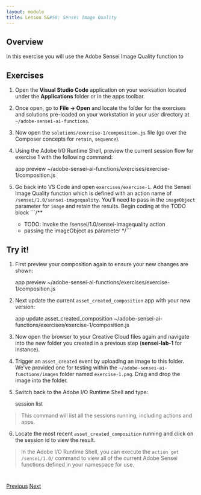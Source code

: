 ```yaml
---
layout: module
title: Lesson 5&#58; Sensei Image Quality
---
```


## Overview
In this exercise you will use the Adobe Sensei Image Quality function to 

## Exercises
1. Open the **Visual Studio Code** application on your worksation located under the **Applications** folder or in the apps toolbar.

2. Once open, go to **File -> Open** and locate the folder for the exercises and solutions pre-loaded on your workstation in your user directory at `~/adobe-sensei-ai-functions`.

3. Now open the `solutions/exercise-1/composition.js` file (go over the Composer concepts for `retain`, `sequence`).

4. Using the Adobe I/O Runtime Shell, preview the current session flow for exercise 1 with the following command:

      app preview ~/adobe-sensei-ai-functions/exercises/exercise-1/composition.js

5. Go back into VS Code and open `exercises/exercise-1`. Add the Sensei Image Quality function which is defined with an action name of `/sensei/1.0/sensei-imagequality`. You'll need to pass in the `imageObject` parameter for `image` and retain the results. Begin coding at the TODO block ```/**
     * TODO: Invoke the /sensei/1.0/sensei-imagequality action
     * passing the imageObject as parameter
     */```

     <!-- SOLUTION
     composer.retain(
      composer.sequence(
        params => ({
          "image": params.imageObject
        }),
      '/sensei/1.0/sensei-imagequality'
      )
    ),
    /* grab image quality results */
    ({result, params}) => Object.assign({}, result, params)-->

## Try it!
1. First preview your composition again to ensure your new changes are shown:

      app preview ~/adobe-sensei-ai-functions/exercises/exercise-1/composition.js

2. Next update the current `asset_created_composition` app with your new version:

      app update asset_created_composition ~/adobe-sensei-ai-functions/exercises/exercise-1/composition.js

3. Now open the browser to your Creative Cloud files again and navigate into the new folder you created in a previous step (**sensei-lab-1** for instance).

4. Trigger an `asset_created` event by uploading an image to this folder. We've provided one for testing within the `~/adobe-sensei-ai-functions/images` folder named `exercise-1.png`. Drag and drop the image into the folder.

5. Switch back to the Adobe I/O Runtime Shell and type:

      session list

  > This command will list all the sessions running, including actions and apps.
  
6. Locate the most recent `asset_created_composition` running and click on the session id to view the result.

> In the Adobe I/O Runtime Shell, you can execute the `action get /sensei/1.0/` command to view all of the current Adobe Sensei functions defined in your namespace for use.


<div class="row" style="margin-top:40px;">
<div class="col-sm-12">
<a href="lesson4.html" class="btn btn-default"><i class="glyphicon glyphicon-chevron-left"></i> Previous</a>
<a href="lesson6.html" class="btn btn-default pull-right">Next <i class="glyphicon
glyphicon-chevron-right"></i></a>
</div>
</div>
